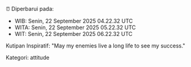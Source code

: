 ⏰ Diperbarui pada:
- WIB: Senin, 22 September 2025 04.22.32 UTC
- WITA: Senin, 22 September 2025 05.22.32 UTC
- WIT: Senin, 22 September 2025 06.22.32 UTC

Kutipan Inspiratif:
"May my enemies live a long life to see my success."


Kategori: attitude


